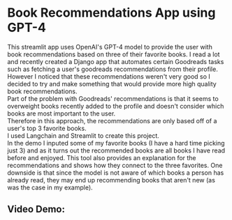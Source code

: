 # Book Recommendations App using GPT-4

This streamlit app uses OpenAI's GPT-4 model to provide the user with book recommendations based on three of their favorite books. I read a lot and recently created a Django app that automates certain Goodreads tasks such as fetching a user's goodreads recommendations from their profile. However I noticed that these recommendations weren't very good so I decided to try and make something that would provide more high quality book recommendations.
</br>
Part of the problem with Goodreads' recommendations is that it seems to overweight books recently added to the profile and doesn't consider which books are most important to the user.
</br>
Therefore in this approach, the recommendations are only based off of a user's top 3 favorite books.
</br>
I used Langchain and Streamlit to create this project.
</br>
In the demo I inputed some of my favorite books (I have a hard time picking just 3) and as it turns out the recommended books are all books I have read before and enjoyed. This tool also provides an explanation for the recommendations and shows how they connect to the three favorites. One downside is that since the model is not aware of which books a person has already read, they may end up recommending books that aren't new (as was the case in my example).

## Video Demo:
